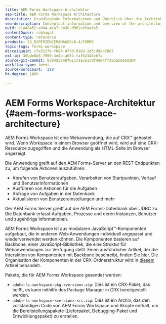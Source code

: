 ```yaml
---
title: AEM Forms Workspace-Architektur
seo-title: AEM Forms Workspace Architecture
description: Grundlegende Informationen und Überblick über die Architektur von LiveCycle AEM Forms workspace.
seo-description: Conceptual information and overview of the architecture of LiveCycle AEM Forms workspace.
uuid: e1a48452-ed44-4ea7-ba38-d961c8faafa5
contentOwner: robhagat
content-type: reference
products: SG_EXPERIENCEMANAGER/6.4/FORMS
topic-tags: forms-workspace
discoiquuid: c3a312fb-f684-477d-916d-2d3c99aa7607
exl-id: 30bde8d6-7959-4e4b-a6f4-faf52444e67a
source-git-commit: bd94d3949f0117aa3e1c9f0e84f7293a5d6b03b4
workflow-type: tm+mt
source-wordcount: '219'
ht-degree: 100%

---
```


# AEM Forms Workspace-Architektur {#aem-forms-workspace-architecture}

AEM Forms Workspace ist eine Webanwendung, die auf CRX™ gehostet wird. Wenn Workspace in einem Browser geöffnet wird, wird auf eine CRX-Ressource zugegriffen und die Anwendung als HTML-Seite im Browser angezeigt.

Die Anwendung greift auf den AEM Forms-Server an den REST-Endpunkten zu, um folgende Aktionen auszuführen:

* Abrufen von Benutzeraufgaben, Verarbeiten von Startpunkten, Verlauf und Benutzerinformationen
* Ausführen von Aktionen für die Aufgaben
* Abfrage von Aufgaben in der Datenbank
* Aktualisieren von Benutzereinstellungen und mehr

Der AEM Forms Server greift auf die AEM Forms-Datenbank über JDBC zu. Die Datenbank erfasst Aufgaben, Prozesse und deren Instanzen, Benutzer und zugehörige Informationen.

AEM Forms Workspace ist aus modularen JavaScript™-Komponenten aufgebaut, die in anderen Web-Anwendungen individuell angepasst und wiederverwendet werden können. Die Komponenten basieren auf Backbone, einer JavaScript-Bibliothek, die eine Struktur für Webanwendungen zur Verfügung stellt. Einen ausführlicher Artikel, der die Interaktion von Komponenten mit Backbone beschreibt, finden Sie [hier](/help/forms/using/backbone-interaction.md). Die Organisation der Komponenten in der CRX-Ordnerstruktur wird in [diesem](/help/forms/using/folder-structure.md) Artikel behandelt.

Pakete, die für AEM Forms Workspace gesendet werden:

* `adobe-lc-workspace-pkg-<version>.zip`: Dies ist ein CRX-Paket, das heißt, es kann mithilfe des Package Manager in CRX bereitgestellt werden.
* `adobe-lc-workspace-<version>-src.zip`: Dies ist ein Archiv, das den vollständigen Code von AEM Forms Workspace und Skripte enthält, um die Bereitstellungspakete (Lieferpaket, Debugging-Paket und Entwicklungspaket) zu erstellen.
